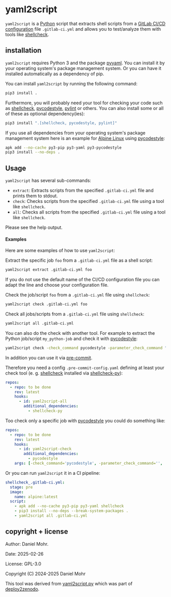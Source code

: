 # yaml2script

`yaml2script` is a [Python](https://www.python.org/) script that
extracts shell scripts from a
[GitLab CI/CD configuration](https://docs.gitlab.com/17.5/development/cicd/)
file `.gitlab-ci.yml` and allows you to test/analyze them with tools like
[shellcheck](https://www.shellcheck.net/).

## installation

`yaml2script` requires Python 3 and the package [pyyaml](https://pyyaml.org/).
You can install it by your operating system's package management system.
Or you can have it installed automatically as a dependency of pip.

You can install `yaml2script` by running the following command:

```sh
pip3 install .
```

Furthermore, you will probably need your tool for checking your code such as
[shellcheck](https://www.shellcheck.net/),
[pycodestyle](https://pycodestyle.pycqa.org/en/latest/),
[pylint](https://github.com/pylint-dev/pylint)
or others.
You can also install some or all of these as optional dependency(ies):

```sh
pip3 install ".[shellcheck, pycodestyle, pylint]"
```

If you use all dependencies from your operating system's package management
system here is an example for [Alpine Linux](https://alpinelinux.org/) using
[pycodestyle](https://pycodestyle.pycqa.org/en/latest/):

```sh
apk add --no-cache py3-pip py3-yaml py3-pycodestyle
pip3 install --no-deps .
```

## Usage

`yaml2script` has several sub-commands:

* `extract`: Extracts scripts from the specified `.gitlab-ci.yml` file
             and prints them to stdout.
* `check`: Checks scripts from the specified `.gitlab-ci.yml` file
           using a tool like `shellcheck`.
* `all`: Checks all scripts from the specified `.gitlab-ci.yml` file
         using a tool like `shellcheck`.

Please see the help output.

#### Examples

Here are some examples of how to use `yaml2script`:

Extract the specific job `foo` from a `.gitlab-ci.yml` file as a shell script:

```sh
yaml2script extract .gitlab-ci.yml foo
```

If you do not use the default name of the CI/CD configuration file
you can adapt the line and choose your configuration file.

Check the job/script `foo` from a `.gitlab-ci.yml` file using `shellcheck`:

```sh
yaml2script check .gitlab-ci.yml foo
```

Check all jobs/scripts from a `.gitlab-ci.yml` file using `shellcheck`:

```sh
yaml2script all .gitlab-ci.yml
```

You can also do the check with another tool. For example to extract the Python
job/script `my_python-job` and check it with
[pycodestyle](https://pycodestyle.pycqa.org/en/latest/):

```sh
yaml2script check -check_command pycodestyle -parameter_check_command "" .gitlab-ci.yml my_python-job
```

In addition you can use it via [pre-commit](https://pre-commit.com/).

Therefore you need a config `.pre-commit-config.yaml` defining at least your
check tool (e. g. [shellcheck](https://www.shellcheck.net/) installed via
[shellcheck-py](https://github.com/shellcheck-py/shellcheck-py)):

```yaml
repos:
  - repo: to be done
    rev: latest
    hooks:
      - id: yaml2script-all
        additional_dependencies:
          - shellcheck-py
```

Too check only a specific job with
[pycodestyle](https://pycodestyle.pycqa.org/en/latest/) you could do something
like:

```yaml
repos:
  - repo: to be done
    rev: latest
    hooks:
      - id: yaml2script-check
        additional_dependencies:
          - pycodestyle
	args: [-check_command='pycodestyle', -parameter_check_command='', '.gitlab-ci.yml', 'my_python-job']
```

Or you can run `yaml2script` it in a CI pipeline:

```yaml
shellcheck_.gitlab-ci.yml:
  stage: pre
  image:
    name: alpine:latest
  script:
    - apk add --no-cache py3-pip py3-yaml shellcheck
    - pip3 install --no-deps --break-system-packages .
    - yaml2script all .gitlab-ci.yml
```

## copyright + license

Author: Daniel Mohr.

Date: 2025-02-26

License: GPL-3.0

Copyright (C) 2024-2025 Daniel Mohr

This tool was derived from
[yaml2script.py](https://gitlab.com/deploy2zenodo/deploy2zenodo/-/blob/3c9b1eb502ace2fe0cf045e7c6632a2eb4b97bb5/yaml2script.py)
which was part of [deploy2zenodo](https://doi.org/10.5281/zenodo.10112959).
